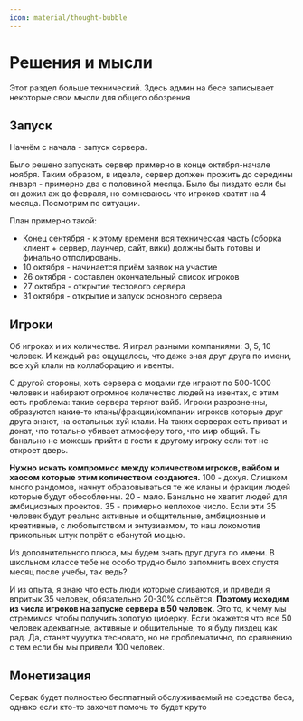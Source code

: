 ```yaml
---
icon: material/thought-bubble
---
```


# Решения и мысли

Этот раздел больше технический. Здесь админ на бесе записывает некоторые свои мысли для общего обозрения

## Запуск

Начнём с начала - запуск сервера.

Было решено запускать сервер примерно в конце октября-начале ноября. Таким образом, в идеале, сервер должен прожить до середины января - примерно два с половиной месяца. Было бы пиздато если бы он дожил аж до февраля, но сомневаюсь что игроков хватит на 4 месяца. Посмотрим по ситуации.

План примерно такой:

- Конец сентября - к этому времени вся техническая часть (сборка клиент + сервер, лаунчер, сайт, вики) должны быть готовы и финально отполированы.
- 10 октября - начинается приём заявок на участие
- 26 октября - составлен окончательный список игроков
- 27 октября - открытие тестового сервера
- 31 октября - открытие и запуск основного сервера

## Игроки

Об игроках и их количестве. Я играл разными компаниями: 3, 5, 10 человек. И каждый раз ощущалось, что даже зная друг друга по имени, все хуй клали на коллаборацию и ивенты.

С другой стороны, хоть сервера с модами где играют по 500-1000 человек и набирают огромное количество людей на ивентах, с этим есть проблема: такие сервера теряют вайб. Игроки разрозненны, образуются какие-то кланы/фракции/компании игроков которые друг друга знают, на остальных хуй клали. На таких серверах есть приват и донат, что тотально убивает атмосферу того, что мир общий. Ты банально не можешь прийти в гости к другому игроку если тот не откроет дверь.

**Нужно искать компромисс между количеством игроков, вайбом и хаосом которые этим количеством создаются.** 100 - дохуя. Слишком много рандомов, начнут образовываться те же кланы и фракции людей которые будут обособленны. 20 - мало. Банально не хватит людей для амбициозных проектов. 35 - примерно неплохое число. Если эти 35 человек будут реально активные и общительные, амбициозные и креативные, с любопытством и энтузиазмом, то наш локомотив прикольных штук попрёт с ебанутой мощью.

Из дополнительного плюса, мы будем знать друг друга по имени. В школьном классе тебе не особо трудно было запомнить всех спустя месяц после учебы, так ведь?

И из опыта, я знаю что есть люди которые сливаются, и приведи я впритык 35 человек, обязательно 20-30% сольётся. **Поэтому исходим из числа игроков на запуске сервера в 50 человек.** Это то, к чему мы стремимся чтобы получить золотую циферку. Если окажется что все 50 человек адекватные, активные и общительные, то я буду пиздец как рад. Да, станет чууутка тесновато, но не проблематично, по сравнению с тем если бы мы привели 100 человек.

## Монетизация

Сервак будет полностью бесплатный обслуживаемый на средства беса, однако если кто-то захочет помочь то будет круто